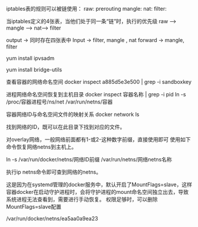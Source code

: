 iptables表的规则可以被链使用：
raw: prerouting
mangle:
nat:
filter:

当iptables定义的4张表，当他们处于同一条“链”时，执行的优先级
raw --> mangle --> nat--> filter


output -> 同时存在四张表中
Input -> filter, mangle , nat
forward -> mangle, filter


yum install ipvsadm

yum install bridge-utils

查看容器的网络命名空间
docker inspect a885d5e3e500 | grep -i sandboxkey

进程网络命名空间恢复到主机目录
docker inspect 容器名称 | grep -i pid
ln -s /proc/容器进程号/ns/net /var/run/netns/容器

容器网络ID与命名空间文件的映射关系
docker network ls

找到网络的ID，既可以在此目录下找到对应的文件。

对overlay网络，一般网络前面都有1-或2-这种数字前缀，直接使用即可
使用如下命令恢复网络netns到主机上。

ln -s /var/run/docker/netns/网络ID前缀 /var/run/netns/网络netns名称

执行ip netns命令即可查到网络的netns。

这是因为在systemd管理的docker服务中，默认开启了MountFlags=slave，这样容器docker在启动守护进程时，会将守护进程的mount命名空间独立出去，导致系统进程无法查看到，需要进行手动恢复。
权限足够时，可以删除MountFlags=slave配置

/var/run/docker/netns/ea5aa0a9ea23

